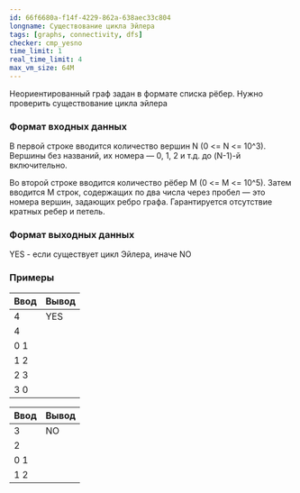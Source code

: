 ```yaml
---
id: 66f6680a-f14f-4229-862a-638aec33c804
longname: Существование цикла Эйлера
tags: [graphs, connectivity, dfs]
checker: cmp_yesno
time_limit: 1
real_time_limit: 4
max_vm_size: 64M
---
```


Неориентированный граф задан в формате списка рёбер. Нужно проверить существование цикла эйлера

### Формат входных данных

В первой строке вводится количество вершин N (0 <= N <= 10^3). Вершины без названий, их номера — 0, 1, 2 и т.д. до (N-1)-й включительно.

Во второй строке вводится количество рёбер M (0 <= M <= 10^5). Затем вводится M строк, содержащих по два числа через пробел — это номера вершин, задающих ребро графа. Гарантируется отсутствие кратных ребер и петель.

### Формат выходных данных

YES - если существует цикл Эйлера, иначе NO

### Примеры

| Ввод | Вывод |
|------|-------|
| 4    | YES   |
| 4    |       |
| 0 1  |       |
| 1 2  |       |
| 2 3  |       |
| 3 0  |       |


| Ввод | Вывод |
|------|-------|
| 3    | NO    |
| 2    |       |
| 0 1  |       |
| 1 2  |       |
